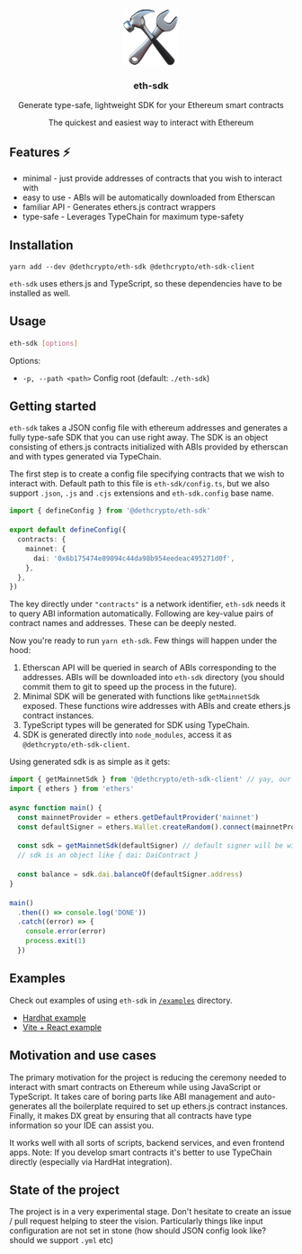 <p align="center">
  <img src="https://github.com/dethcrypto/eth-sdk/blob/master/docs/logo.png?raw=true" width="100" alt="" role="presentation">
  <h3 align="center">eth-sdk</h3>
  <p align="center">Generate type-safe, lightweight SDK for your Ethereum smart contracts</p>
  <p align="center">The quickest and easiest way to interact with Ethereum</p>
</p>

## Features ⚡

- minimal - just provide addresses of contracts that you wish to interact with
- easy to use - ABIs will be automatically downloaded from Etherscan
- familiar API - Generates ethers.js contract wrappers
- type-safe - Leverages TypeChain for maximum type-safety

## Installation

```
yarn add --dev @dethcrypto/eth-sdk @dethcrypto/eth-sdk-client
```

`eth-sdk` uses ethers.js and TypeScript, so these dependencies have to be installed as well.

## Usage

```bash
eth-sdk [options]
```

Options:

- `-p, --path <path>` Config root (default: `./eth-sdk`)

## Getting started

`eth-sdk` takes a JSON config file with ethereum addresses and generates a fully type-safe SDK that you can use right
away. The SDK is an object consisting of ethers.js contracts initialized with ABIs provided by etherscan and with types
generated via TypeChain.

The first step is to create a config file specifying contracts that we wish to interact with. Default path to this file
is `eth-sdk/config.ts`, but we also support `.json`, `.js` and `.cjs` extensions and `eth-sdk.config` base name.

```ts
import { defineConfig } from '@dethcrypto/eth-sdk'

export default defineConfig({
  contracts: {
    mainnet: {
      dai: '0x6b175474e89094c44da98b954eedeac495271d0f',
    },
  },
})
```

The key directly under `"contracts"` is a network identifier, `eth-sdk` needs it to query ABI information automatically.
Following are key-value pairs of contract names and addresses. These can be deeply nested.

Now you're ready to run `yarn eth-sdk`. Few things will happen under the hood:

1. Etherscan API will be queried in search of ABIs corresponding to the addresses. ABIs will be downloaded into
   `eth-sdk` directory (you should commit them to git to speed up the process in the future).
2. Minimal SDK will be generated with functions like `getMainnetSdk` exposed. These functions wire addresses with ABIs
   and create ethers.js contract instances.
3. TypeScript types will be generated for SDK using TypeChain.
4. SDK is generated directly into `node_modules`, access it as `@dethcrypto/eth-sdk-client`.

Using generated sdk is as simple as it gets:

```typescript
import { getMainnetSdk } from '@dethcrypto/eth-sdk-client' // yay, our SDK! It's tailored especially for our needs
import { ethers } from 'ethers'

async function main() {
  const mainnetProvider = ethers.getDefaultProvider('mainnet')
  const defaultSigner = ethers.Wallet.createRandom().connect(mainnetProvider)

  const sdk = getMainnetSdk(defaultSigner) // default signer will be wired with all contract instances
  // sdk is an object like { dai: DaiContract }

  const balance = sdk.dai.balanceOf(defaultSigner.address)
}

main()
  .then(() => console.log('DONE'))
  .catch((error) => {
    console.error(error)
    process.exit(1)
  })
```

## Examples

Check out examples of using `eth-sdk` in [`/examples`][examples] directory.

- [Hardhat example](https://github.com/dethcrypto/eth-sdk/tree/master/examples/hardhat)
- [Vite + React example](https://github.com/dethcrypto/eth-sdk/tree/master/examples/vite-react)

[examples]: https://github.com/dethcrypto/eth-sdk/tree/master/examples

## Motivation and use cases

The primary motivation for the project is reducing the ceremony needed to interact with smart contracts on Ethereum
while using JavaScript or TypeScript. It takes care of boring parts like ABI management and auto-generates all the
boilerplate required to set up ethers.js contract instances. Finally, it makes DX great by ensuring that all contracts
have type information so your IDE can assist you.

It works well with all sorts of scripts, backend services, and even frontend apps. Note: If you develop smart contracts
it's better to use TypeChain directly (especially via HardHat integration).

## State of the project

The project is in a very experimental stage. Don't hesitate to create an issue / pull request helping to steer the
vision. Particularly things like input configuration are not set in stone (how should JSON config look like? should we
support `.yml` etc)
